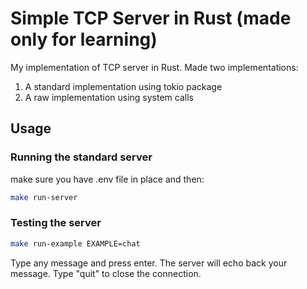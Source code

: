 
# Simple TCP Server in Rust (made only for learning)

My implementation of TCP server in Rust. Made two implementations:
1. A standard implementation using tokio package
2. A raw implementation using system calls

## Usage

### Running the standard server

make sure you have .env file in place and then:

```bash
make run-server
```

### Testing the server

```bash
make run-example EXAMPLE=chat
```

Type any message and press enter. The server will echo back your message.
Type "quit" to close the connection.

